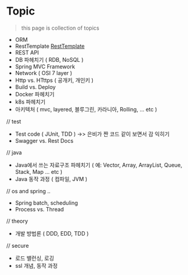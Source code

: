 # Topic
> this page is collection of topics

* ORM
* RestTemplate [RestTemplate](https://e2e2e2.tistory.com/15)
* REST API
* DB 파헤치기 ( RDB, NoSQL )
* Spring MVC Framework
* Network ( OSI 7 layer )
* Http vs. HTttps ( 공개키, 개인키 )
* Build vs. Deploy
* Docker 파헤치기
* k8s 파헤치기
* 아키텍처 ( mvc, layered, 블루그린, 카라니아, Rolling, ... etc )

// test
* Test code ( JUnit, TDD ) ->> 은비가 짠 코드 같이 보면서 감 익히기
* Swagger vs. Rest Docs

// java
* Java에서 쓰는 자료구조 파헤치기 ( 예: Vector, Array, ArrayList, Queue, Stack, Map ... etc )
* Java 동작 과정 ( 컴파일, JVM ) 

// os and spring ..
* Spring batch, scheduling
* Process vs. Thread

// theory
* 개발 방법론 ( DDD, EDD, TDD )

// secure
* 로드 밸런싱, 로깅
* ssl 개념, 동작 과정
